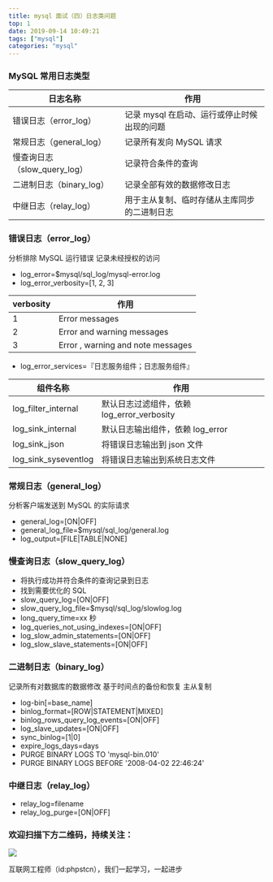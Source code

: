 ```yaml
---
title: mysql 面试（四）日志类问题
top: 1
date: 2019-09-14 10:49:21
tags: ["mysql"]
categories: "mysql"
---
```


### MySQL 常用日志类型

|日志名称|作用|
|--|--|
|错误日志（error_log）|记录 mysql 在启动、运行或停止时候出现的问题|
|常规日志（general_log）|记录所有发向 MySQL 请求|
|慢查询日志（slow_query_log）|记录符合条件的查询|
|二进制日志（binary_log）|记录全部有效的数据修改日志|
|中继日志（relay_log）|用于主从复制、临时存储从主库同步的二进制日志|

### 错误日志（error_log）

分析排除 MySQL 运行错误
记录未经授权的访问

* log_error=$mysql/sql_log/mysql-error.log
* log_error_verbosity=[1, 2, 3]

|verbosity|作用|
|--|--|
|1|Error messages|
|2|Error and warning messages|
|3|Error , warning and note messages|

* log_error_services=『日志服务组件；日志服务组件』

|组件名称|作用|
|--|--|
|log_filter_internal|默认日志过滤组件，依赖 log_error_verbosity|
|log_sink_internal|默认日志输出组件，依赖 log_error|
|log_sink_json|将错误日志输出到 json 文件|
|log_sink_syseventlog|将错误日志输出到系统日志文件|

### 常规日志（general_log）

分析客户端发送到 MySQL 的实际请求

* general_log=[ON|OFF]
* general_log_file=$mysql/sql_log/general.log
* log_output=[FILE|TABLE|NONE]

### 慢查询日志（slow_query_log）

* 将执行成功并符合条件的查询记录到日志
* 找到需要优化的 SQL
* slow_query_log=[ON|OFF]
* slow_query_log_file=$mysql/sql_log/slowlog.log
* long_query_time=xx 秒
* log_queries_not_using_indexes=[ON|OFF]
* log_slow_admin_statements=[ON|OFF]
* log_slow_slave_statements=[ON|OFF]

### 二进制日志（binary_log）

记录所有对数据库的数据修改
基于时间点的备份和恢复
主从复制

* log-bin[=base_name]
* binlog_format=[ROW|STATEMENT|MIXED]
* binlog_rows_query_log_events=[ON|OFF]
* log_slave_updates=[ON|OFF]
* sync_binlog=[1|0]
* expire_logs_days=days
* PURGE BINARY LOGS TO 'mysql-bin.010'
* PURGE BINARY LOGS BEFORE '2008-04-02 22:46:24'

### 中继日志（relay_log）

* relay_log=filename
* relay_log_purge=[ON|OFF]

### 欢迎扫描下方二维码，持续关注：

![](https://ww1.sinaimg.cn/large/a616b9a4gy1g4xzv954a4j20760763yo.jpg)

互联网工程师（id:phpstcn），我们一起学习，一起进步
